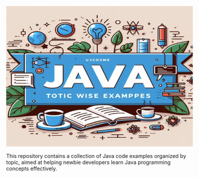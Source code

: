 <!--# Java-Topicwise-Examples-->
<img height="380" width="1200" src="java-banner-github 2.jpeg">


This repository contains a collection of Java code examples organized by topic, aimed at helping newbie developers learn Java programming concepts effectively.
